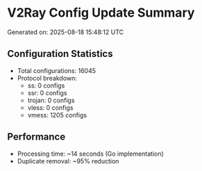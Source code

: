 # V2Ray Config Update Summary
Generated on: 2025-08-18 15:48:12 UTC

## Configuration Statistics
- Total configurations: 16045
- Protocol breakdown:
  - ss: 0 configs
  - ssr: 0 configs
  - trojan: 0 configs
  - vless: 0 configs
  - vmess: 1205 configs

## Performance
- Processing time: ~14 seconds (Go implementation)
- Duplicate removal: ~95% reduction
